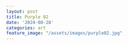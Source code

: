 ```yaml
---
layout: post
title: Purple 02
date: '2024-08-28'
categories: art
feature_image: "/assets/images/purple02.jpg"
---
```

